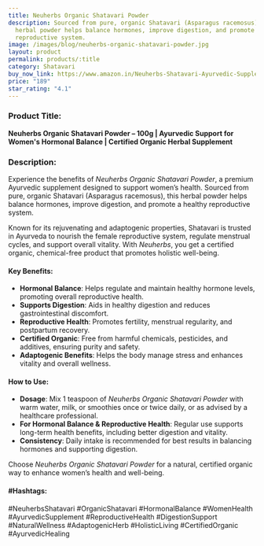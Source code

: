 ```yaml
---
title: Neuherbs Organic Shatavari Powder
description: Sourced from pure, organic Shatavari (Asparagus racemosus), this
  herbal powder helps balance hormones, improve digestion, and promote a healthy
  reproductive system.
image: /images/blog/neuherbs-organic-shatavari-powder.jpg
layout: product
permalink: products/:title
category: Shatavari
buy_now_link: https://www.amazon.in/Neuherbs-Shatavari-Ayurvedic-Supplement-Reproductive/dp/B0BF9WT254/ref=sr_1_9?crid=3QWSY64EZC63C&tag=m0150-21
price: "189"
star_rating: "4.1"
---
```

### Product Title:
**Neuherbs Organic Shatavari Powder – 100g | Ayurvedic Support for Women's Hormonal Balance | Certified Organic Herbal Supplement**

### Description:
Experience the benefits of *Neuherbs Organic Shatavari Powder*, a premium Ayurvedic supplement designed to support women’s health. Sourced from pure, organic Shatavari (Asparagus racemosus), this herbal powder helps balance hormones, improve digestion, and promote a healthy reproductive system. 

Known for its rejuvenating and adaptogenic properties, Shatavari is trusted in Ayurveda to nourish the female reproductive system, regulate menstrual cycles, and support overall vitality. With *Neuherbs*, you get a certified organic, chemical-free product that promotes holistic well-being.

#### Key Benefits:
- **Hormonal Balance**: Helps regulate and maintain healthy hormone levels, promoting overall reproductive health.
- **Supports Digestion**: Aids in healthy digestion and reduces gastrointestinal discomfort.
- **Reproductive Health**: Promotes fertility, menstrual regularity, and postpartum recovery.
- **Certified Organic**: Free from harmful chemicals, pesticides, and additives, ensuring purity and safety.
- **Adaptogenic Benefits**: Helps the body manage stress and enhances vitality and overall wellness.

#### How to Use:
- **Dosage**: Mix 1 teaspoon of *Neuherbs Organic Shatavari Powder* with warm water, milk, or smoothies once or twice daily, or as advised by a healthcare professional.
- **For Hormonal Balance & Reproductive Health**: Regular use supports long-term health benefits, including better digestion and vitality.
- **Consistency**: Daily intake is recommended for best results in balancing hormones and supporting digestion.

Choose *Neuherbs Organic Shatavari Powder* for a natural, certified organic way to enhance women’s health and well-being.

#### #Hashtags:
#NeuherbsShatavari #OrganicShatavari #HormonalBalance #WomenHealth #AyurvedicSupplement #ReproductiveHealth #DigestionSupport #NaturalWellness #AdaptogenicHerb #HolisticLiving #CertifiedOrganic #AyurvedicHealing
